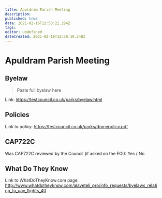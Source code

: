 ```yaml
---
title: Apuldram Parish Meeting
description: 
published: true
date: 2021-02-16T12:58:22.294Z
tags: 
editor: undefined
dateCreated: 2021-02-16T12:58:19.248Z
---
```


# Apuldram Parish Meeting


## Byelaw
> Paste full byelaw here

Link:
https://testcouncil.co.uk/parks/byelaw.html

## Policies
Link to policy:
https://testcouncil.co.uk/parks/dronepolicy.pdf

## CAP722C

Was CAP722C reviewed by the Council (if asked on the FOI): Yes / No

## What Do They Know

Link to WhatDoTheyKnow.com page:
http://www.whatdotheyknow.com/alaveteli_pro/info_requests/byelaws_relating_to_uav_flights_40

